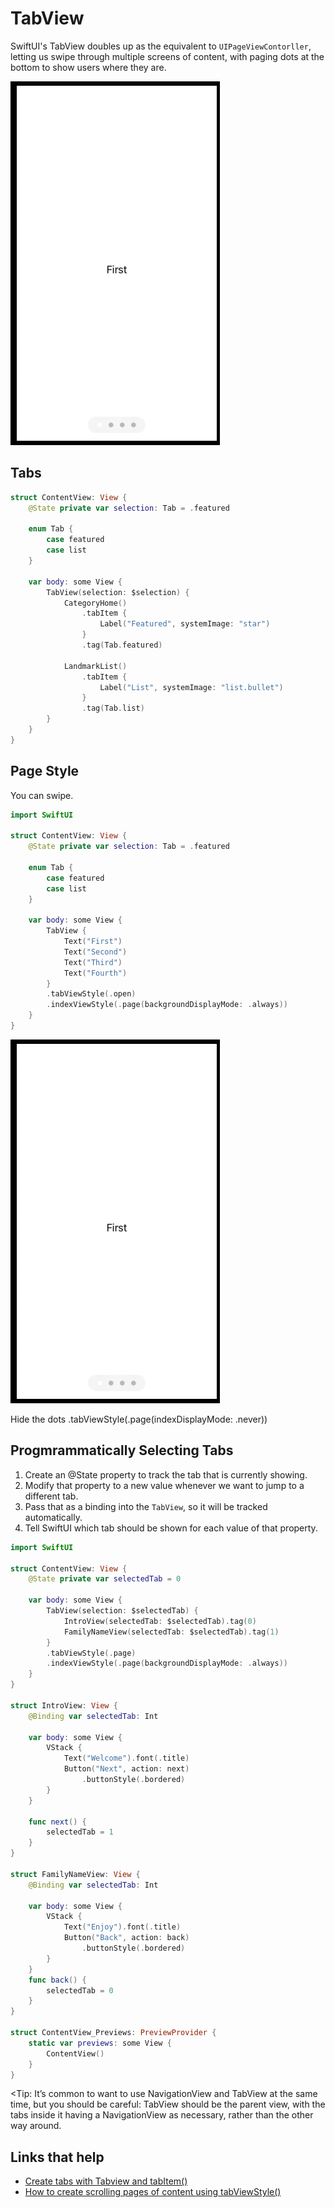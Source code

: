 # TabView

SwiftUI's TabView doubles up as the equivalent to `UIPageViewContorller`, letting us swipe through multiple screens of content, with paging dots at the bottom to show users where they are.

![](images/1.png)

## Tabs

```swift
struct ContentView: View {
    @State private var selection: Tab = .featured

    enum Tab {
        case featured
        case list
    }

    var body: some View {
        TabView(selection: $selection) {
            CategoryHome()
                .tabItem {
                    Label("Featured", systemImage: "star")
                }
                .tag(Tab.featured)

            LandmarkList()
                .tabItem {
                    Label("List", systemImage: "list.bullet")
                }
                .tag(Tab.list)
        }
    }
}
```

## Page Style

You can swipe.

```swift
import SwiftUI

struct ContentView: View {
    @State private var selection: Tab = .featured

    enum Tab {
        case featured
        case list
    }

    var body: some View {
        TabView {
            Text("First")
            Text("Second")
            Text("Third")
            Text("Fourth")
        }
        .tabViewStyle(.open)
        .indexViewStyle(.page(backgroundDisplayMode: .always))
    }
}
```

![](images/2.png)

Hide the dots
.tabViewStyle(.page(indexDisplayMode: .never))

## Progmrammatically Selecting Tabs

1. Create an @State property to track the tab that is currently showing.
2. Modify that property to a new value whenever we want to jump to a different tab.
3. Pass that as a binding into the `TabView`, so it will be tracked automatically.
4. Tell SwiftUI which tab should be shown for each value of that property.

```swift
import SwiftUI

struct ContentView: View {
    @State private var selectedTab = 0

    var body: some View {
        TabView(selection: $selectedTab) {
            IntroView(selectedTab: $selectedTab).tag(0)
            FamilyNameView(selectedTab: $selectedTab).tag(1)
        }
        .tabViewStyle(.page)
        .indexViewStyle(.page(backgroundDisplayMode: .always))
    }
}

struct IntroView: View {
    @Binding var selectedTab: Int

    var body: some View {
        VStack {
            Text("Welcome").font(.title)
            Button("Next", action: next)
                .buttonStyle(.bordered)
        }
    }

    func next() {
        selectedTab = 1
    }
}

struct FamilyNameView: View {
    @Binding var selectedTab: Int

    var body: some View {
        VStack {
            Text("Enjoy").font(.title)
            Button("Back", action: back)
                .buttonStyle(.bordered)
        }
    }
    func back() {
        selectedTab = 0
    }
}

struct ContentView_Previews: PreviewProvider {
    static var previews: some View {
        ContentView()
    }
}
```

<Tip: It’s common to want to use NavigationView and TabView at the same time, but you should be careful: TabView should be the parent view, with the tabs inside it having a NavigationView as necessary, rather than the other way around.

## Links that help

- [Create tabs with Tabview and tabItem()](https://www.hackingwithswift.com/books/ios-swiftui/creating-tabs-with-tabview-and-tabitem)
- [How to create scrolling pages of content using tabViewStyle()](https://www.hackingwithswift.com/quick-start/swiftui/how-to-create-scrolling-pages-of-content-using-tabviewstyle)
